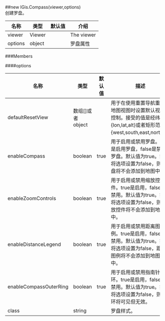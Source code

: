 ##new IGis.Compass(viewer,options)  
创建罗盘。
  
名称|类型|默认值|介绍  
-|-|-|-
viewer|Viewer||The viewer  
<a herf="#options">options|object||罗盘属性  
  
###Members  
  
####<a name="options">options</a>  
  
名称|类型|默认值|描述  
-|-|-|-
defaultResetView|数组[]或者object||用于在使用重置导航重置地图视图时设置默认视图控制。接受的值是经纬度{lon,lat,alt}或者矩形范围{west,south,east,north}。
enableCompass|boolean|true|用于启用或禁用罗盘。true是启用罗盘，false是禁用罗盘。默认值为true。如果将选项设置为false，则罗盘将不会添加到地图中。
enableZoomControls|boolean|true|用于启用或禁用缩放控件。true是启用，false是禁用。默认值为true。如果将选项设置为false，则缩放控件将不会添加到地图中。
enableDistanceLegend|boolean|true|用于启用或禁用距离图例。true是启用，false是禁用。默认值为true。如果将选项设置为false，距离图例将不会添加到地图中。
enableCompassOuterRing|boolean|true|用于启用或禁用指南针外环。true是启用，false是禁用。默认值为true。如果将选项设置为false，则该环将可见但无效。
class|string||罗盘样式。